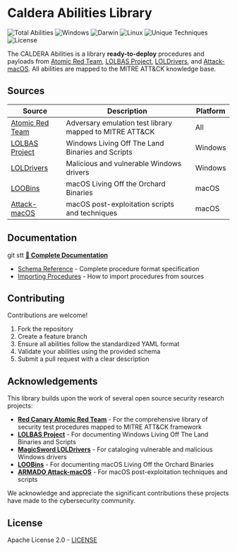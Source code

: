 # Caldera Abilities Library

![Total Abilities](https://img.shields.io/badge/Total%20Abilities-2948-blue)
![Windows](https://img.shields.io/badge/Windows-2029-lightblue)
![Darwin](https://img.shields.io/badge/Darwin-463-orange)
![Linux](https://img.shields.io/badge/Linux-456-red)
![Unique Techniques](https://img.shields.io/badge/Unique%20Techniques-308-green)
![License](https://img.shields.io/badge/License-Apache%202.0-green)

The CALDERA Abilities is a library **ready-to-deploy** procedures and payloads from [Atomic Red Team](https://github.com/redcanaryco/atomic-red-team), [LOLBAS Project](https://github.com/LOLBAS-Project/LOLBAS), [LOLDrivers](https://github.com/magicsword-io/LOLDrivers), and [Attack-macOS](https://github.com/armadoinc/attack-macOS). All abilities are mapped to the MITRE ATT&CK knowledge base.



## Sources
| Source | Description | Platform |
|--------|-------------|----------|
| [Atomic Red Team](https://github.com/redcanaryco/atomic-red-team) | Adversary emulation test library mapped to MITRE ATT&CK | All |
| [LOLBAS Project](https://github.com/LOLBAS-Project/LOLBAS) | Windows Living Off The Land Binaries and Scripts | Windows |
| [LOLDrivers](https://github.com/magicsword-io/LOLDrivers) | Malicious and vulnerable Windows drivers | Windows |
| [LOOBins](https://www.loobins.io/) | macOS Living Off the Orchard Binaries | macOS |
| [Attack-macOS](https://github.com/armadoinc/attack-macOS) | macOS post-exploitation scripts and techniques | macOS |


## Documentation
git stt
**[📖 Complete Documentation](https://yourusername.github.io/caldera-procedures-library/)**

- [Schema Reference](https://yourusername.github.io/caldera-procedures-library/procedures/schema/) - Complete procedure format specification
- [Importing Procedures](https://yourusername.github.io/caldera-procedures-library/getting-started/importing/) - How to import procedures from sources


## Contributing

Contributions are welcome!

1. Fork the repository
2. Create a feature branch
3. Ensure all abilities follow the standardized YAML format
4. Validate your abilities using the provided schema
5. Submit a pull request with a clear description


## Acknowledgements

This library builds upon the work of several open source security research projects:

- **[Red Canary Atomic Red Team](https://github.com/redcanaryco/atomic-red-team)** - For the comprehensive library of security test procedures mapped to MITRE ATT&CK framework
- **[LOLBAS Project](https://github.com/LOLBAS-Project/LOLBAS)** - For documenting Windows Living Off The Land Binaries and Scripts
- **[MagicSword LOLDrivers](https://github.com/magicsword-io/LOLDrivers)** - For cataloging vulnerable and malicious Windows drivers
- **[LOOBins](https://www.loobins.io/)** - For documenting macOS Living Off the Orchard Binaries
- **[ARMADO Attack-macOS](https://github.com/armadoinc/attack-macOS)** - For macOS post-exploitation techniques and scripts

We acknowledge and appreciate the significant contributions these projects have made to the cybersecurity community.



## License

Apache License 2.0 - [LICENSE](LICENSE)

